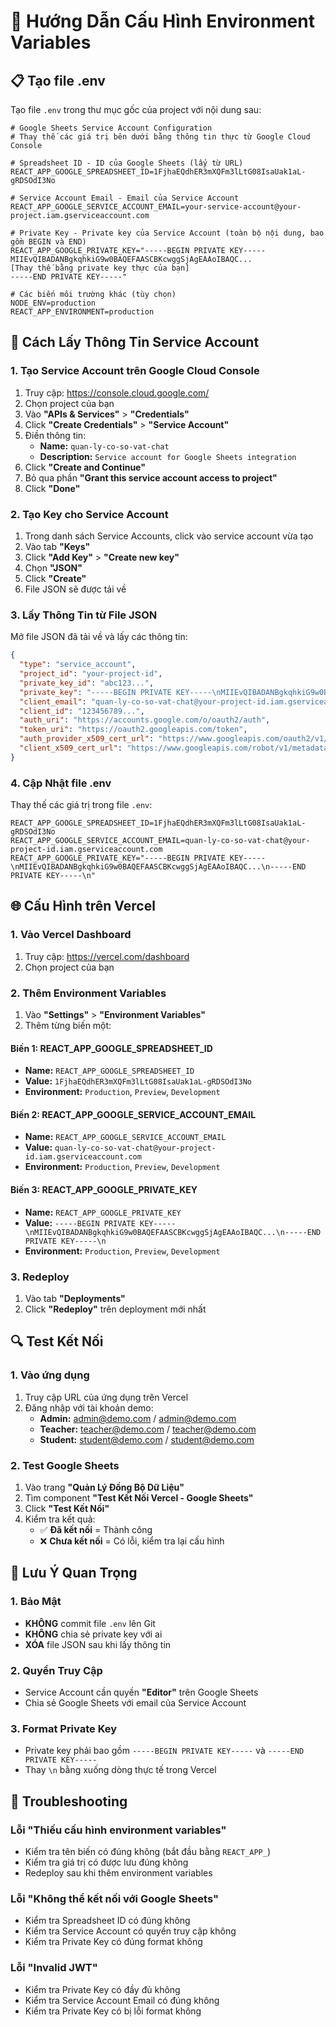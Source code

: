# 🔧 Hướng Dẫn Cấu Hình Environment Variables

## 📋 Tạo file .env

Tạo file `.env` trong thư mục gốc của project với nội dung sau:

```env
# Google Sheets Service Account Configuration
# Thay thế các giá trị bên dưới bằng thông tin thực từ Google Cloud Console

# Spreadsheet ID - ID của Google Sheets (lấy từ URL)
REACT_APP_GOOGLE_SPREADSHEET_ID=1FjhaEQdhER3mXQFm3lLtG08IsaUak1aL-gRDSOdI3No

# Service Account Email - Email của Service Account
REACT_APP_GOOGLE_SERVICE_ACCOUNT_EMAIL=your-service-account@your-project.iam.gserviceaccount.com

# Private Key - Private key của Service Account (toàn bộ nội dung, bao gồm BEGIN và END)
REACT_APP_GOOGLE_PRIVATE_KEY="-----BEGIN PRIVATE KEY-----
MIIEvQIBADANBgkqhkiG9w0BAQEFAASCBKcwggSjAgEAAoIBAQC...
[Thay thế bằng private key thực của bạn]
-----END PRIVATE KEY-----"

# Các biến môi trường khác (tùy chọn)
NODE_ENV=production
REACT_APP_ENVIRONMENT=production
```

## 🚀 Cách Lấy Thông Tin Service Account

### 1. Tạo Service Account trên Google Cloud Console

1. Truy cập: https://console.cloud.google.com/
2. Chọn project của bạn
3. Vào **"APIs & Services"** > **"Credentials"**
4. Click **"Create Credentials"** > **"Service Account"**
5. Điền thông tin:
   - **Name:** `quan-ly-co-so-vat-chat`
   - **Description:** `Service account for Google Sheets integration`
6. Click **"Create and Continue"**
7. Bỏ qua phần **"Grant this service account access to project"**
8. Click **"Done"**

### 2. Tạo Key cho Service Account

1. Trong danh sách Service Accounts, click vào service account vừa tạo
2. Vào tab **"Keys"**
3. Click **"Add Key"** > **"Create new key"**
4. Chọn **"JSON"**
5. Click **"Create"**
6. File JSON sẽ được tải về

### 3. Lấy Thông Tin từ File JSON

Mở file JSON đã tải về và lấy các thông tin:

```json
{
  "type": "service_account",
  "project_id": "your-project-id",
  "private_key_id": "abc123...",
  "private_key": "-----BEGIN PRIVATE KEY-----\nMIIEvQIBADANBgkqhkiG9w0BAQEFAASCBKcwggSjAgEAAoIBAQC...\n-----END PRIVATE KEY-----\n",
  "client_email": "quan-ly-co-so-vat-chat@your-project-id.iam.gserviceaccount.com",
  "client_id": "123456789...",
  "auth_uri": "https://accounts.google.com/o/oauth2/auth",
  "token_uri": "https://oauth2.googleapis.com/token",
  "auth_provider_x509_cert_url": "https://www.googleapis.com/oauth2/v1/certs",
  "client_x509_cert_url": "https://www.googleapis.com/robot/v1/metadata/x509/quan-ly-co-so-vat-chat%40your-project-id.iam.gserviceaccount.com"
}
```

### 4. Cập Nhật file .env

Thay thế các giá trị trong file `.env`:

```env
REACT_APP_GOOGLE_SPREADSHEET_ID=1FjhaEQdhER3mXQFm3lLtG08IsaUak1aL-gRDSOdI3No
REACT_APP_GOOGLE_SERVICE_ACCOUNT_EMAIL=quan-ly-co-so-vat-chat@your-project-id.iam.gserviceaccount.com
REACT_APP_GOOGLE_PRIVATE_KEY="-----BEGIN PRIVATE KEY-----\nMIIEvQIBADANBgkqhkiG9w0BAQEFAASCBKcwggSjAgEAAoIBAQC...\n-----END PRIVATE KEY-----\n"
```

## 🌐 Cấu Hình trên Vercel

### 1. Vào Vercel Dashboard

1. Truy cập: https://vercel.com/dashboard
2. Chọn project của bạn

### 2. Thêm Environment Variables

1. Vào **"Settings"** > **"Environment Variables"**
2. Thêm từng biến một:

#### Biến 1: REACT_APP_GOOGLE_SPREADSHEET_ID
- **Name:** `REACT_APP_GOOGLE_SPREADSHEET_ID`
- **Value:** `1FjhaEQdhER3mXQFm3lLtG08IsaUak1aL-gRDSOdI3No`
- **Environment:** `Production`, `Preview`, `Development`

#### Biến 2: REACT_APP_GOOGLE_SERVICE_ACCOUNT_EMAIL
- **Name:** `REACT_APP_GOOGLE_SERVICE_ACCOUNT_EMAIL`
- **Value:** `quan-ly-co-so-vat-chat@your-project-id.iam.gserviceaccount.com`
- **Environment:** `Production`, `Preview`, `Development`

#### Biến 3: REACT_APP_GOOGLE_PRIVATE_KEY
- **Name:** `REACT_APP_GOOGLE_PRIVATE_KEY`
- **Value:** `-----BEGIN PRIVATE KEY-----\nMIIEvQIBADANBgkqhkiG9w0BAQEFAASCBKcwggSjAgEAAoIBAQC...\n-----END PRIVATE KEY-----\n`
- **Environment:** `Production`, `Preview`, `Development`

### 3. Redeploy

1. Vào tab **"Deployments"**
2. Click **"Redeploy"** trên deployment mới nhất

## 🔍 Test Kết Nối

### 1. Vào ứng dụng

1. Truy cập URL của ứng dụng trên Vercel
2. Đăng nhập với tài khoản demo:
   - **Admin:** admin@demo.com / admin@demo.com
   - **Teacher:** teacher@demo.com / teacher@demo.com
   - **Student:** student@demo.com / student@demo.com

### 2. Test Google Sheets

1. Vào trang **"Quản Lý Đồng Bộ Dữ Liệu"**
2. Tìm component **"Test Kết Nối Vercel - Google Sheets"**
3. Click **"Test Kết Nối"**
4. Kiểm tra kết quả:
   - ✅ **Đã kết nối** = Thành công
   - ❌ **Chưa kết nối** = Có lỗi, kiểm tra lại cấu hình

## 🚨 Lưu Ý Quan Trọng

### 1. Bảo Mật
- **KHÔNG** commit file `.env` lên Git
- **KHÔNG** chia sẻ private key với ai
- **XÓA** file JSON sau khi lấy thông tin

### 2. Quyền Truy Cập
- Service Account cần quyền **"Editor"** trên Google Sheets
- Chia sẻ Google Sheets với email của Service Account

### 3. Format Private Key
- Private key phải bao gồm `-----BEGIN PRIVATE KEY-----` và `-----END PRIVATE KEY-----`
- Thay `\n` bằng xuống dòng thực tế trong Vercel

## 🔧 Troubleshooting

### Lỗi "Thiếu cấu hình environment variables"
- Kiểm tra tên biến có đúng không (bắt đầu bằng `REACT_APP_`)
- Kiểm tra giá trị có được lưu đúng không
- Redeploy sau khi thêm environment variables

### Lỗi "Không thể kết nối với Google Sheets"
- Kiểm tra Spreadsheet ID có đúng không
- Kiểm tra Service Account có quyền truy cập không
- Kiểm tra Private Key có đúng format không

### Lỗi "Invalid JWT"
- Kiểm tra Private Key có đầy đủ không
- Kiểm tra Service Account Email có đúng không
- Kiểm tra Private Key có bị lỗi format không 